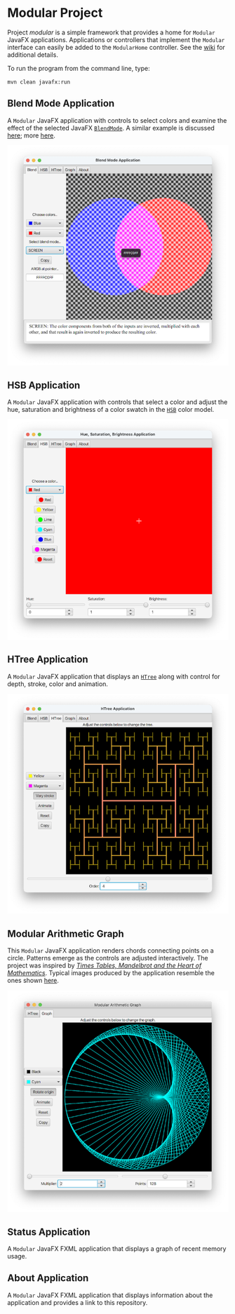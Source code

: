 # Modular Project

Project *modular* is a simple framework that provides a home for `Modular` JavaFX applications. Applications or controllers that implement the `Modular` interface can easily be added to the `ModularHome` controller. See the [wiki](https://github.com/trashgod/modular/wiki) for additional details.

To run the program from the command line, type:

    mvn clean javafx:run

## Blend Mode Application

A `Modular` JavaFX application with controls to select colors and examine the effect of the selected JavaFX [`BlendMode`](https://openjfx.io/javadoc/17/javafx.graphics/javafx/scene/effect/BlendMode.html). A similar example is discussed [here](https://stackoverflow.com/q/70085482/230513); more [here](https://stackoverflow.com/search?tab=votes&q=%5bjavafx%5d%20BlendMode).

![BlendApp.png](images/BlendApp.png)

## HSB Application

A `Modular` JavaFX application with controls that select a color and adjust the hue, saturation and brightness of a color swatch in the [`HSB`](https://en.wikipedia.org/wiki/HSL_and_HSV) color model.

![HSBApp.png](images/HSBApp.png)

## HTree Application 

A `Modular` JavaFX application that displays an [`HTree`](https://en.wikipedia.org/wiki/H_tree) along with control for depth, stroke, color and animation.

![HTreeApp.png](images/HTreeApp.png)

## Modular Arithmetic Graph

This `Modular` JavaFX application renders chords connecting points on a circle. Patterns emerge as the controls are adjusted interactively. The project was inspired by [_Times Tables, Mandelbrot and the Heart of Mathematics_](https://www.youtube.com/watch?v=qhbuKbxJsk8). Typical images produced by the application resemble the ones shown [here](https://github.com/Tonumoy/Modular-Arithmetic-on-a-Circle-in-Python).

![ModularApp.png](images/ModularApp.png)

## Status Application

A `Modular` JavaFX FXML application that displays a graph of recent memory usage.

## About Application

A `Modular` JavaFX FXML application that displays information about the application and provides a link to this repository.
